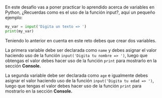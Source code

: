 En este desafío vas a poner practicar lo aprendido acerca de variables en Python, ¿Recuerdas como es el uso de la función input?, aquí un pequeño ejemplo:

```py
my_var = input('Digita un texto => ')
print(my_var)
```

Teniendo lo anterior en cuenta en este reto debes que crear dos variables.

La primera variable debe ser declarada como `name` y debes asignar el valor haciendo uso de la función `input('Digita tu nombre => ')`, luego que obtengas el valor debes hacer uso de la función `print` para mostrarlo en la sección **Console.**

La segunda variable debe ser declarada como `age` e igualmente debes asignar el valor haciendo uso de la función `input('Digita tu edad => ')`, luego que tengas el valor debes hacer uso de la función `print` para mostrarlo en la   sección **Console.**